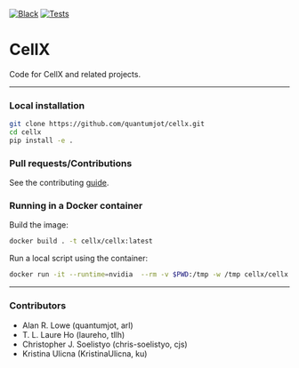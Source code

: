 [![Black](https://img.shields.io/badge/code%20style-black-000000.svg)](https://github.com/psf/black)
[![Tests](https://github.com/quantumjot/cellx/actions/workflows/cellx.yml/badge.svg)](quantumjot/cellx/actions)

# CellX

Code for CellX and related projects.

---

### Local installation

```sh
git clone https://github.com/quantumjot/cellx.git
cd cellx
pip install -e .
```

### Pull requests/Contributions
See the contributing [guide](CONTRIBUTING.md).


### Running in a Docker container
Build the image:
```sh
docker build . -t cellx/cellx:latest
```

Run a local script using the container:
```sh
docker run -it --runtime=nvidia  --rm -v $PWD:/tmp -w /tmp cellx/cellx:latest python ./script.py
```
---

### Contributors
* Alan R. Lowe (quantumjot, arl)
* T. L. Laure Ho (laureho, tllh)
* Christopher J. Soelistyo (chris-soelistyo, cjs)
* Kristina Ulicna (KristinaUlicna, ku)
